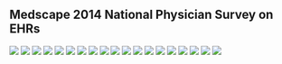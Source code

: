 ## Medscape 2014  National Physician Survey on EHRs


<img src ="https://github.com/vistadataproject/documents/blob/master/Background/vista/medscape2014/400h/medscape2014_01.jpg">
<img src ="https://github.com/vistadataproject/documents/blob/master/Background/vista/medscape2014/400h/medscape2014_02.jpg">
<img src ="https://github.com/vistadataproject/documents/blob/master/Background/vista/medscape2014/400h/medscape2014_03.jpg">
<img src ="https://github.com/vistadataproject/documents/blob/master/Background/vista/medscape2014/400h/medscape2014_04.jpg">
<img src ="https://github.com/vistadataproject/documents/blob/master/Background/vista/medscape2014/400h/medscape2014_05.jpg">
<img src ="https://github.com/vistadataproject/documents/blob/master/Background/vista/medscape2014/400h/medscape2014_06.jpg">
<img src ="https://github.com/vistadataproject/documents/blob/master/Background/vista/medscape2014/400h/medscape2014_07.jpg">
<img src ="https://github.com/vistadataproject/documents/blob/master/Background/vista/medscape2014/400h/medscape2014_08.jpg">
<img src ="https://github.com/vistadataproject/documents/blob/master/Background/vista/medscape2014/400h/medscape2014_09.jpg">



<img src ="https://github.com/vistadataproject/documents/blob/master/Background/vista/medscape2014/600h/medscape2014_01.jpg">
<img src ="https://github.com/vistadataproject/documents/blob/master/Background/vista/medscape2014/600h/medscape2014_02.jpg">
<img src ="https://github.com/vistadataproject/documents/blob/master/Background/vista/medscape2014/600h/medscape2014_03.jpg">
<img src ="https://github.com/vistadataproject/documents/blob/master/Background/vista/medscape2014/600h/medscape2014_04.jpg">
<img src ="https://github.com/vistadataproject/documents/blob/master/Background/vista/medscape2014/600h/medscape2014_05.jpg">
<img src ="https://github.com/vistadataproject/documents/blob/master/Background/vista/medscape2014/600h/medscape2014_06.jpg">
<img src ="https://github.com/vistadataproject/documents/blob/master/Background/vista/medscape2014/600h/medscape2014_07.jpg">
<img src ="https://github.com/vistadataproject/documents/blob/master/Background/vista/medscape2014/600h/medscape2014_08.jpg">
<img src ="https://github.com/vistadataproject/documents/blob/master/Background/vista/medscape2014/600h/medscape2014_09.jpg">
<img src ="https://github.com/vistadataproject/documents/blob/master/Background/vista/medscape2014/600h/medscape2014_10.jpg">


